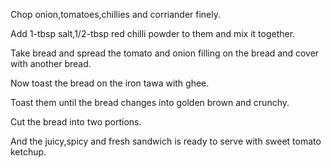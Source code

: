 Chop onion,tomatoes,chillies and corriander finely.

Add 1-tbsp salt,1/2-tbsp red chilli powder to them and mix it together.

Take bread and spread the tomato and onion filling on the bread and cover with another bread.

Now toast the bread on the iron tawa with ghee.

Toast them until the bread changes into golden brown and crunchy.

Cut the bread into two portions.

And the juicy,spicy and fresh sandwich is ready to serve with sweet tomato ketchup.